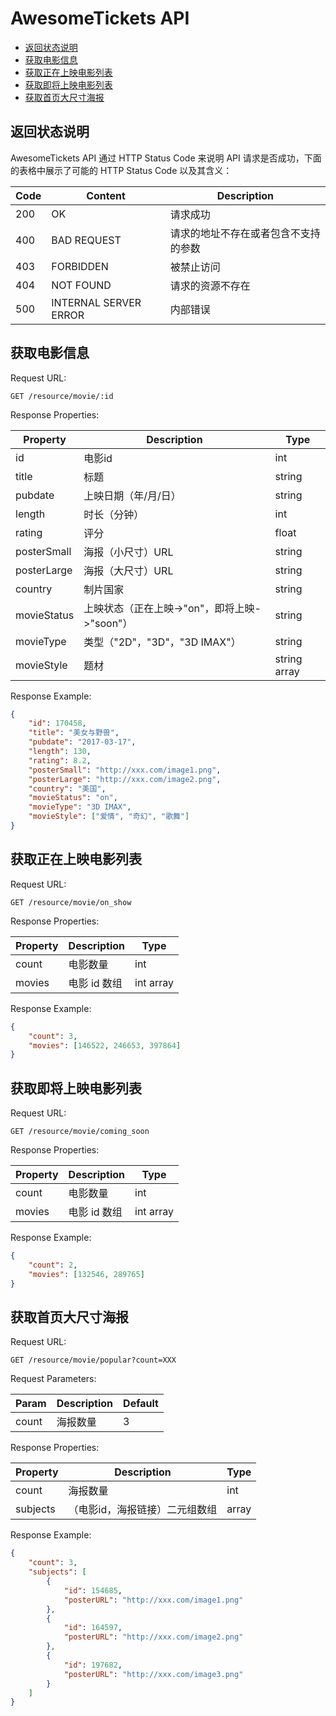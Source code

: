 # AwesomeTickets API

<!-- MarkdownTOC -->

- [返回状态说明](#返回状态说明)
- [获取电影信息](#获取电影信息)
- [获取正在上映电影列表](#获取正在上映电影列表)
- [获取即将上映电影列表](#获取即将上映电影列表)
- [获取首页大尺寸海报](#获取首页大尺寸海报)

<!-- /MarkdownTOC -->

<a name="返回状态说明"></a>
## 返回状态说明

AwesomeTickets API 通过 HTTP Status Code 来说明 API 请求是否成功，下面的表格中展示了可能的 HTTP Status Code 以及其含义：

| Code | Content | Description |
|------|---------|-------------|
|200|OK|请求成功|
|400|BAD REQUEST|请求的地址不存在或者包含不支持的参数|
|403|FORBIDDEN|被禁止访问|
|404|NOT FOUND|请求的资源不存在|
|500|INTERNAL SERVER ERROR|内部错误|

<a name="获取电影信息"></a>
## 获取电影信息

Request URL:

```
GET /resource/movie/:id
```

Response Properties:

| Property | Description | Type |
|----------|-------------|------|
|id|电影id|int|
|title|标题|string|
|pubdate|上映日期（年/月/日）|string|
|length|时长（分钟）|int|
|rating|评分|float|
|posterSmall|海报（小尺寸）URL|string|
|posterLarge|海报（大尺寸）URL|string|
|country|制片国家|string|
|movieStatus|上映状态（正在上映->"on"，即将上映->"soon"）|string|
|movieType|类型（"2D"，"3D"，"3D IMAX"）|string|
|movieStyle|题材|string array|

Response Example:

```json
{
    "id": 170458,
    "title": "美女与野兽",
    "pubdate": "2017-03-17",
    "length": 130,
    "rating": 8.2,
    "posterSmall": "http://xxx.com/image1.png",
    "posterLarge": "http://xxx.com/image2.png",
    "country": "美国",
    "movieStatus": "on",
    "movieType": "3D IMAX",
    "movieStyle": ["爱情", "奇幻", "歌舞"]
}
```

<a name="获取正在上映电影列表"></a>
## 获取正在上映电影列表

Request URL:

```
GET /resource/movie/on_show
```

Response Properties:

| Property | Description | Type |
|----------|-------------|------|
|count|电影数量|int|
|movies|电影 id 数组|int array|

Response Example:

```json
{
    "count": 3,
    "movies": [146522, 246653, 397864]
}
```

<a name="获取即将上映电影列表"></a>
## 获取即将上映电影列表

Request URL:

```
GET /resource/movie/coming_soon
```

Response Properties:

| Property | Description | Type |
|----------|-------------|------|
|count|电影数量|int|
|movies|电影 id 数组|int array|

Response Example:

```json
{
    "count": 2,
    "movies": [132546, 289765]
}
```

<a name="获取首页大尺寸海报"></a>
## 获取首页大尺寸海报

Request URL:

```
GET /resource/movie/popular?count=XXX
```

Request Parameters:

| Param | Description | Default |
|-------|-------------|---------|
|count|海报数量|3|

Response Properties:

| Property | Description | Type |
|----------|-------------|------|
|count|海报数量|int|
|subjects|（电影id，海报链接）二元组数组|array|

Response Example:

```json
{
    "count": 3,
    "subjects": [
        {
            "id": 154685,
            "posterURL": "http://xxx.com/image1.png"
        },
        {
            "id": 164597,
            "posterURL": "http://xxx.com/image2.png"
        },
        {
            "id": 197682,
            "posterURL": "http://xxx.com/image3.png"
        }
    ]
}
```
